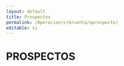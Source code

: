 ```yaml
---
layout: default
title: Prospectos
permalink: /Operacion/crm/venta/aprospecto/
editable: si
---
```


# PROSPECTOS

